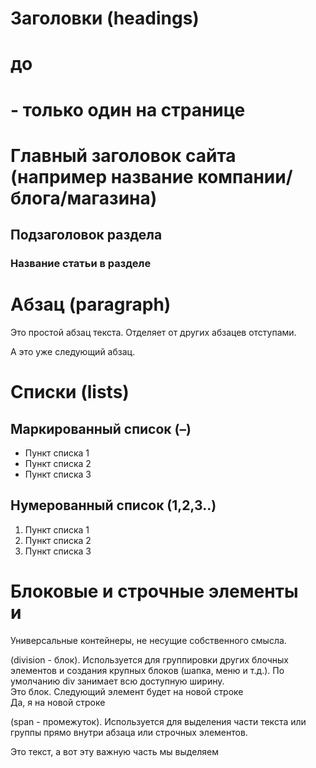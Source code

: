 # Заголовки (headings) 
<h1> до <h6> 
<h1> - только один на странице
<h1>Главный заголовок сайта (например название компании/блога/магазина)</h1>
<h2>Подзаголовок раздела</h2>
<h3>Название статьи в разделе<h3>

# Абзац (paragraph)
<p>Это простой абзац текста. Отделяет от других абзацев отступами.</p>
<p>А это уже следующий абзац.</p>

# Списки (lists)
## Маркированный список (–)
<ul>
    <li>Пункт списка 1</li>
    <li>Пункт списка 2</li>
    <li>Пункт списка 3</li>
</ul>

## Нумерованный список (1,2,3..)
<ol>
    <li>Пункт списка 1</li>
    <li>Пункт списка 2</li>
    <li>Пункт списка 3</li>
</ol>

# Блоковые и строчные элементы <div> и <span>
Универсальные контейнеры, не несущие собственного смысла. 
<div> (division - блок). Используется для группировки других блочных элементов и создания крупных блоков (шапка, меню и т.д.).
По умолчанию div занимает всю доступную ширину. 

<div>Это блок. Следующий элемент будет на новой строке</div>
<div>Да, я на новой строке</div>

<span> (span - промежуток). Используется для выделения части текста или группы прямо внутри абзаца или строчных элементов.
<p>Это текст, а вот эту <span>важную часть</span> мы выделяем</p> 